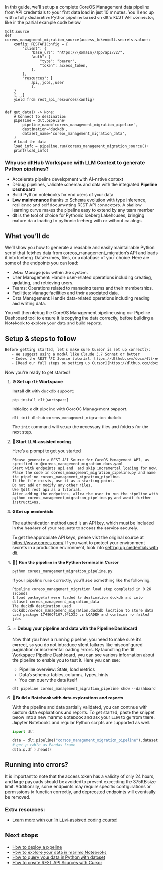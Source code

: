 In this guide, we'll set up a complete CoreOS Management data pipeline from API credentials to your first data load in just 10 minutes. You'll end up with a fully declarative Python pipeline based on dlt's REST API connector, like in the partial example code below:

```python-outcome
@dlt.source
def coreos_management_migration_source(access_token=dlt.secrets.value):
    config: RESTAPIConfig = {
        "client": {
            "base_url": "https://{domain}/app/api/v2/",
            "auth": {
                "type": "bearer",
                "token": access_token,
            },
        },
        "resources": [
            api,,jobs,,user
            ],
    }
    [...]
    yield from rest_api_resources(config)


def get_data() -> None:
    # Connect to destination
    pipeline = dlt.pipeline(
        pipeline_name='coreos_management_migration_pipeline',
        destination='duckdb',
        dataset_name='coreos_management_migration_data', 
    )
    # Load the data
    load_info = pipeline.run(coreos_management_migration_source())
    print(load_info) 
```

### Why use dltHub Workspace with LLM Context to generate Python pipelines?

- Accelerate pipeline development with AI-native context
- Debug pipelines, validate schemas and data with the integrated **Pipeline Dashboard**
- Build Python notebooks for end users of your data
- **Low maintenance** thanks to Schema evolution with type inference, resilience and self documenting REST API connectors. A shallow learning curve makes the pipeline easy to extend by any team member
- dlt is the tool of choice for Pythonic Iceberg Lakehouses, bringing mature data loading to pythonic Iceberg with or without catalogs

## What you’ll do

We’ll show you how to generate a readable and easily maintainable Python script that fetches data from coreos_management_migration’s API and loads it into Iceberg, DataFrames, files, or a database of your choice. Here are some of the endpoints you can load:

- Jobs: Manage jobs within the system.
- User Management: Handle user-related operations including creating, updating, and retrieving users.
- Teams: Operations related to managing teams and their memberships.
- Facilities: Manage facilities and their associated data.
- Data Management: Handle data-related operations including reading and writing data.

You will then debug the CoreOS Management pipeline using our Pipeline Dashboard tool to ensure it is copying the data correctly, before building a Notebook to explore your data and build reports.

## Setup & steps to follow

```default
Before getting started, let's make sure Cursor is set up correctly:
   - We suggest using a model like Claude 3.7 Sonnet or better
   - Index the REST API Source tutorial: https://dlthub.com/docs/dlt-ecosystem/verified-sources/rest_api/ and add it to context as **@dlt rest api**
   - [Read our full steps on setting up Cursor](https://dlthub.com/docs/dlt-ecosystem/llm-tooling/cursor-restapi#23-configuring-cursor-with-documentation)
```

Now you're ready to get started!

1. ⚙️ **Set up `dlt` Workspace**
    
    Install dlt with duckdb support:
    ```shell
    pip install dlt[workspace]
    ```

    Initialize a dlt pipeline with CoreOS Management support.
    ```shell
    dlt init dlthub:coreos_management_migration duckdb
    ```

    The `init` command will setup the necessary files and folders for the next step.
    
2. 🤠 **Start LLM-assisted coding**
    
    Here’s a prompt to get you started:
    
    ```prompt
    Please generate a REST API Source for CoreOS Management API, as specified in @coreos_management_migration-docs.yaml 
    Start with endpoints api and  and skip incremental loading for now. 
    Place the code in coreos_management_migration_pipeline.py and name the pipeline coreos_management_migration_pipeline. 
    If the file exists, use it as a starting point. 
    Do not add or modify any other files. 
    Use @dlt rest api as a tutorial. 
    After adding the endpoints, allow the user to run the pipeline with python coreos_management_migration_pipeline.py and await further instructions.
    ```

    
3. 🔒 **Set up credentials** 
    
    The authentication method used is an API key, which must be included in the headers of your requests to access the service securely.
    
    To get the appropriate API keys, please visit the original source at https://www.coreos.com/.
    If you want to protect your environment secrets in a production environment, look into [setting up credentials with dlt](https://dlthub.com/docs/walkthroughs/add_credentials).
    
4. 🏃‍♀️ **Run the pipeline in the Python terminal in Cursor**
    
    ```shell
    python coreos_management_migration_pipeline.py
    ```
    
    If your pipeline runs correctly, you’ll see something like the following:
    
    ```shell
    Pipeline coreos_management_migration load step completed in 0.26 seconds
    1 load package(s) were loaded to destination duckdb and into dataset coreos_management_migration_data
    The duckdb destination used duckdb:/coreos_management_migration.duckdb location to store data
    Load package 1749667187.541553 is LOADED and contains no failed jobs
    ```
    
5. 📈 **Debug your pipeline and data with the Pipeline Dashboard**

    Now that you have a running pipeline, you need to make sure it’s correct, so you do not introduce silent failures like misconfigured pagination or incremental loading errors. By launching the dlt Workspace Pipeline Dashboard, you can see various information about the pipeline to enable you to test it. Here you can see:
    - Pipeline overview: State, load metrics
    - Data’s schema: tables, columns, types, hints
    - You can query the data itself
    
    ```shell
    dlt pipeline coreos_management_migration_pipeline show --dashboard
    ```
    
6. 🐍 **Build a Notebook with data explorations and reports**

    With the pipeline and data partially validated, you can continue with custom data explorations and reports. To get started, paste the snippet below into a new marimo Notebook and ask your LLM to go from there. Jupyter Notebooks and regular Python scripts are supported as well.

    
    ```python
    import dlt

   data = dlt.pipeline("coreos_management_migration_pipeline").dataset()
   # get p table as Pandas frame
   data.p.df().head()
    ```

## Running into errors?

It is important to note that the access token has a validity of only 24 hours, and large payloads should be avoided to prevent exceeding the 375KB size limit. Additionally, some endpoints may require specific configurations or permissions to function correctly, and deprecated endpoints will eventually be removed.

### Extra resources:

- [Learn more with our 1h LLM-assisted coding course!](https://www.youtube.com/watch?v=GGid70rnJuM)

## Next steps

- [How to deploy a pipeline](https://dlthub.com/docs/walkthroughs/deploy-a-pipeline)
- [How to explore your data in marimo Notebooks](https://dlthub.com/docs/general-usage/dataset-access/marimo)
- [How to query your data in Python with dataset](https://dlthub.com/docs/general-usage/dataset-access/dataset)
- [How to create REST API Sources with Cursor](https://dlthub.com/docs/dlt-ecosystem/llm-tooling/cursor-restapi)